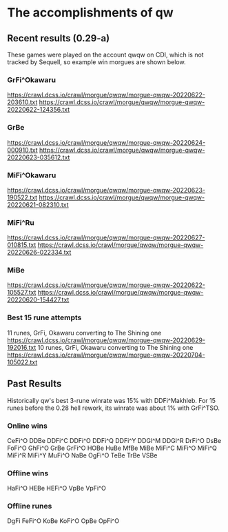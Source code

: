 # The accomplishments of qw

## Recent results (0.29-a)
These games were played on the account qwqw on CDI, which is not tracked by
Sequell, so example win morgues are shown below.

### GrFi^Okawaru

https://crawl.dcss.io/crawl/morgue/qwqw/morgue-qwqw-20220622-203610.txt
https://crawl.dcss.io/crawl/morgue/qwqw/morgue-qwqw-20220622-124356.txt

### GrBe
https://crawl.dcss.io/crawl/morgue/qwqw/morgue-qwqw-20220624-000910.txt
https://crawl.dcss.io/crawl/morgue/qwqw/morgue-qwqw-20220623-035612.txt

### MiFi^Okawaru
https://crawl.dcss.io/crawl/morgue/qwqw/morgue-qwqw-20220623-190522.txt
https://crawl.dcss.io/crawl/morgue/qwqw/morgue-qwqw-20220621-082310.txt

### MiFi^Ru
https://crawl.dcss.io/crawl/morgue/qwqw/morgue-qwqw-20220627-010815.txt
https://crawl.dcss.io/crawl/morgue/qwqw/morgue-qwqw-20220626-022334.txt

### MiBe
https://crawl.dcss.io/crawl/morgue/qwqw/morgue-qwqw-20220622-105527.txt
https://crawl.dcss.io/crawl/morgue/qwqw/morgue-qwqw-20220620-154427.txt

### Best 15 rune attempts

11 runes, GrFi, Okawaru converting to The Shining one
https://crawl.dcss.io/crawl/morgue/qwqw/morgue-qwqw-20220629-192016.txt
10 runes, GrFi, Okawaru converting to The Shining one
https://crawl.dcss.io/crawl/morgue/qwqw/morgue-qwqw-20220704-105022.txt

## Past Results
Historically qw's best 3-rune winrate was 15% with DDFi^Makhleb. For 15 runes
before the 0.28 hell rework, its winrate was about 1% with GrFi^TSO.

### Online wins
CeFi^O DDBe DDFi^C DDFi^O DDFi^Q DDFi^Y DDGl^M DDGl^R DrFi^O
DsBe FoFi^O GhFi^O GrBe GrFi^O HOBe HuBe MfBe MiBe MiFi^C MiFi^O
 MiFi^Q MiFi^R MiFi^Y MuFi^O NaBe OgFi^O TeBe TrBe VSBe
### Offline wins
HaFi^O HEBe HEFi^O VpBe VpFi^O
### Offline runes
DgFi FeFi^O KoBe KoFi^O OpBe OpFi^O
